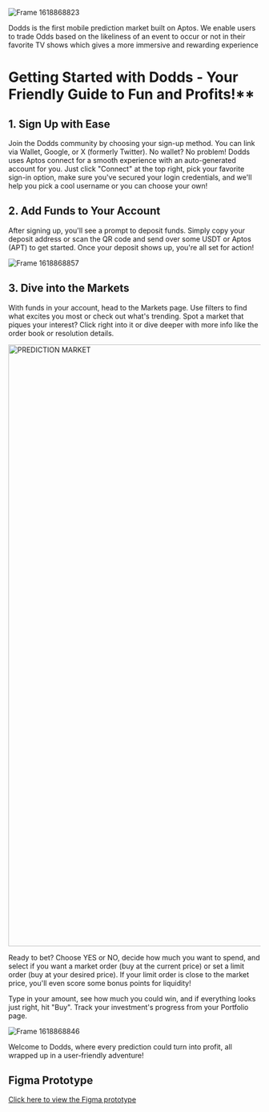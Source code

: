 

![Frame 1618868823](https://github.com/user-attachments/assets/556bdc79-9c32-4bb3-ae05-fc65d3b02fd4)
  
Dodds is the first mobile prediction market built on Aptos. We enable users to trade Odds based on the likeliness of an event to occur or not in their favorite TV shows which gives a more immersive and rewarding experience

# Getting Started with Dodds - Your Friendly Guide to Fun and Profits!**

## 1. Sign Up with Ease

Join the Dodds community by choosing your sign-up method. You can link via Wallet, Google, or X (formerly Twitter). No wallet? No problem! Dodds uses Aptos  connect for a smooth experience with an auto-generated account for you. Just click "Connect" at the top right, pick your favorite sign-in option, make sure you've secured your login credentials, and we'll help you pick a cool username or you can choose your own!



## 2. Add Funds to Your Account

After signing up, you'll see a prompt to deposit funds. Simply copy your deposit address or scan the QR code and send over some USDT or Aptos (APT) to get started. Once your deposit shows up, you're all set for action!

![Frame 1618868857](https://github.com/user-attachments/assets/08f97fec-e440-41d9-8de4-7fa950b84938)


## 3. Dive into the Markets

With funds in your account, head to the Markets page. Use filters to find what excites you most or check out what's trending. Spot a market that piques your interest? Click right into it or dive deeper with more info like the order book or resolution details. 

<img width="1200" alt="PREDICTION MARKET" src="https://github.com/user-attachments/assets/0e6677fc-c678-462d-91d6-d163310edc21">


Ready to bet? Choose YES or NO, decide how much you want to spend, and select if you want a market order (buy at the current price) or set a limit order (buy at your desired price). If your limit order is close to the market price, you'll even score some bonus points for liquidity!

Type in your amount, see how much you could win, and if everything looks just right, hit "Buy". Track your investment's progress from your Portfolio page.

![Frame 1618868846](https://github.com/user-attachments/assets/61066be2-5916-4460-8553-b2e72aca6ca2)


Welcome to Dodds, where every prediction could turn into profit, all wrapped up in a user-friendly adventure!

## Figma Prototype

[Click here to view the Figma prototype]([https://www.figma.com/proto/your-figma-link](https://www.figma.com/proto/fffIUkkuhfU1iHTfzrR8xF/What-are-the-ODDS%3F?page-id=0%3A1&node-id=245-18308&node-type=canvas&viewport=828%2C578%2C0.09&t=YYhbHpMyecpvHK8F-1&scaling=scale-down&content-scaling=fixed&starting-point-node-id=245%3A18445&show-proto-sidebar=1))
